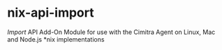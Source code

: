 # nix-api-import
*Import* API Add-On Module for use with the Cimitra Agent on Linux, Mac and Node.js *nix implementations
